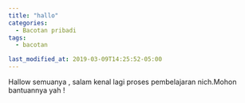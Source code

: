 ```yaml
---
title: "hallo"
categories:
  - Bacotan pribadi
tags:
  - bacotan

last_modified_at: 2019-03-09T14:25:52-05:00
---
```


Hallow semuanya , salam kenal lagi proses pembelajaran nich.Mohon bantuannya yah !
